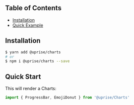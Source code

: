 ## Table of Contents

- [Installation](#installation)
- [Quick Example](#quick-start)

## Installation

```bash
$ yarn add @uprise/charts 
# or
$ npm i @uprise/charts --save
```

## Quick Start

This will render a Charts:

```javascript
import { ProgressBar, EmojiDonut } from '@uprise/Charts'
```
